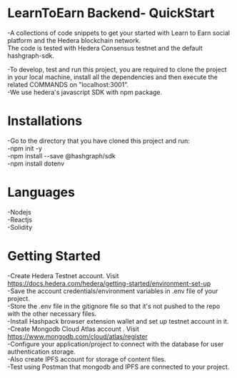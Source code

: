 # LearnToEarn Backend- QuickStart<br>

-A collections of code snippets to get your started with Learn to Earn social platform and the Hedera blockchain network.<br>The code is tested with Hedera Consensus testnet and  the default hashgraph-sdk.
<p>
-To develop, test and run this project, you are required to clone the project in your local machine, install all the dependencies and then execute the related COMMANDS on "localhost:3001". <br> -We use hedera's javascript SDK with npm package.
</p>

# Installations<br>
-Go to the directory that you have cloned this project and run:<br>
-npm init -y<br>
-npm install --save @hashgraph/sdk<br>
-npm install dotenv<p>

# Languages <br>
-Nodejs <br>
-Reactjs <br>
-Solidity <p>

# Getting Started <br>
-Create Hedera Testnet account. Visit  https://docs.hedera.com/hedera/getting-started/environment-set-up<br>
-Save the account credentials/environment variables in .env file of your project.<br>
-Store the .env file in the gitignore file so that it's not pushed to the repo with the other necessary files.<br>
-Install Hashpack browser extension wallet and set up testnet account in it.<br>
-Create Mongodb Cloud Atlas account . Visit https://www.mongodb.com/cloud/atlas/register <br>
-Configure your application/project to connect with the database for user authentication storage.<br>
-Also create IPFS account for storage of content files. <br>
-Test using Postman that mongodb and IPFS are connected to your project.<br>








